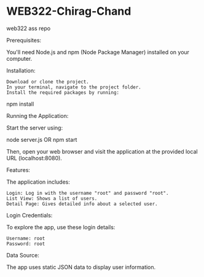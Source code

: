 # WEB322-Chirag-Chand
 web322 ass repo

Prerequisites:

You'll need Node.js and npm (Node Package Manager) installed on your computer.

Installation:

    Download or clone the project.
    In your terminal, navigate to the project folder.
    Install the required packages by running:

npm install

Running the Application:

Start the server using:

node server.js OR
npm start

Then, open your web browser and visit the application at the provided local URL (localhost:8080).

Features:

The application includes:

    Login: Log in with the username "root" and password "root".
    List View: Shows a list of users.
    Detail Page: Gives detailed info about a selected user.

Login Credentials:

To explore the app, use these login details:

    Username: root
    Password: root

Data Source:

The app uses static JSON data to display user information.

